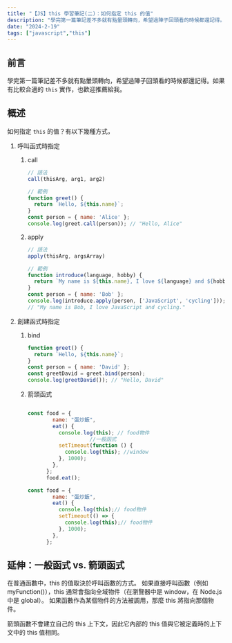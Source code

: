 ```yaml
---
title: "【JS】this 學習筆記(二)：如何指定 this 的值"
description: "學完第一篇筆記差不多就有點暈頭轉向，希望過陣子回頭看的時候都還記得。如果有比較合適的 `this` 實作，也歡迎推薦給我。"
date: "2024-2-19"
tags: ["javascript","this"]
---
```



## 前言

學完第一篇筆記差不多就有點暈頭轉向，希望過陣子回頭看的時候都還記得。如果有比較合適的 `this` 實作，也歡迎推薦給我。

## 概述

如何指定 `this` 的值？有以下幾種方式，

1. 呼叫函式時指定
    1. call 
        
        ```jsx
        // 語法
        call(thisArg, arg1, arg2)
        
        // 範例
        function greet() {
          return `Hello, ${this.name}`;
        }
        const person = { name: 'Alice' };
        console.log(greet.call(person)); // "Hello, Alice"
        ```
        
    2. apply
        
        ```jsx
        // 語法
        apply(thisArg, argsArray)
        
        // 範例
        function introduce(language, hobby) {
          return `My name is ${this.name}, I love ${language} and ${hobby}.`;
        }
        const person = { name: 'Bob' };
        console.log(introduce.apply(person, ['JavaScript', 'cycling'])); 
        // "My name is Bob, I love JavaScript and cycling."
        ```
        
2. 創建函式時指定
    1. bind
    
        
        ```jsx
        function greet() {
          return `Hello, ${this.name}`;
        }
        const person = { name: 'David' };
        const greetDavid = greet.bind(person);
        console.log(greetDavid()); // "Hello, David"
        ```
        
    2. 箭頭函式
        
        ```jsx
        
        const food = {
                name: "蛋炒飯",
                eat() {
                  console.log(this); // food物件 
        					//一般函式 
                  setTimeout(function () {
                    console.log(this); //window
                  }, 1000);
                },
              };
              food.eat();
        
        const food = {
                name: "蛋炒飯",
                eat() {
                  console.log(this);// food物件 
                  setTimeout(() => {
                    console.log(this);// food物件 
                  }, 1000);
                },
              };
        ```
        

## 延伸：一般函式 vs. 箭頭函式

在普通函數中，this 的值取決於呼叫函數的方式。 如果直接呼叫函數（例如 myFunction()），this 通常會指向全域物件（在瀏覽器中是 window，在 Node.js 中是 global）。
如果函數作為某個物件的方法被調用，那麼 this 將指向那個物件。

箭頭函數不會建立自己的 this 上下文，因此它內部的 this 值與它被定義時的上下文中的 this 值相同。